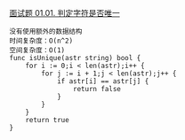 [面试题 01.01. 判定字符是否唯一](https://leetcode-cn.com/problems/is-unique-lcci/)
```golang
没有使用额外的数据结构
时间复杂度：O(n^2)
空间复杂度：O(1)
func isUnique(astr string) bool {
    for i := 0;i < len(astr);i++ {
        for j := i + 1;j < len(astr);j++ {
            if astr[i] == astr[j] {
                return false
            }
        }
    }
    return true
}
```
